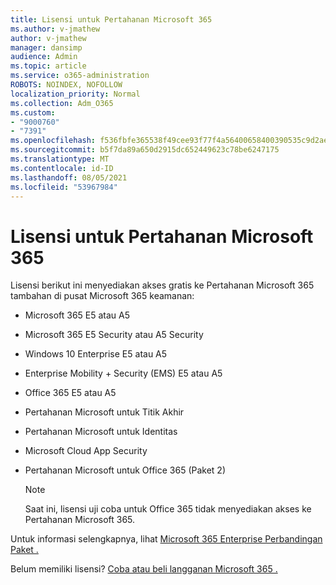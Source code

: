 ```yaml
---
title: Lisensi untuk Pertahanan Microsoft 365
ms.author: v-jmathew
author: v-jmathew
manager: dansimp
audience: Admin
ms.topic: article
ms.service: o365-administration
ROBOTS: NOINDEX, NOFOLLOW
localization_priority: Normal
ms.collection: Adm_O365
ms.custom:
- "9000760"
- "7391"
ms.openlocfilehash: f536fbfe365538f49cee93f77f4a56400658400390535c9d2ae142004b2c2274
ms.sourcegitcommit: b5f7da89a650d2915dc652449623c78be6247175
ms.translationtype: MT
ms.contentlocale: id-ID
ms.lasthandoff: 08/05/2021
ms.locfileid: "53967984"
---
```

# <a name="licenses-for-microsoft-365-defender"></a>Lisensi untuk Pertahanan Microsoft 365

Lisensi berikut ini menyediakan akses gratis ke Pertahanan Microsoft 365 tambahan di pusat Microsoft 365 keamanan:

- Microsoft 365 E5 atau A5
- Microsoft 365 E5 Security atau A5 Security
- Windows 10 Enterprise E5 atau A5
- Enterprise Mobility + Security (EMS) E5 atau A5
- Office 365 E5 atau A5
- Pertahanan Microsoft untuk Titik Akhir
- Pertahanan Microsoft untuk Identitas
- Microsoft Cloud App Security
- Pertahanan Microsoft untuk Office 365 (Paket 2)

    > [!NOTE]
    > Saat ini, lisensi uji coba untuk Office 365 tidak menyediakan akses ke Pertahanan Microsoft 365.

Untuk informasi selengkapnya, lihat [Microsoft 365 Enterprise Perbandingan Paket .](https://go.microsoft.com/fwlink/?linkid=2143458)

Belum memiliki lisensi? [Coba atau beli langganan Microsoft 365 .](https://go.microsoft.com/fwlink/?linkid=2143625)
